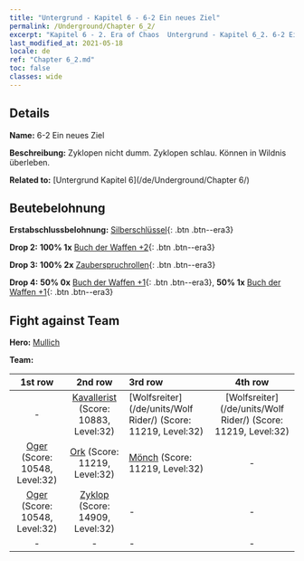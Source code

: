 ```yaml
---
title: "Untergrund - Kapitel 6 - 6-2 Ein neues Ziel"
permalink: /Underground/Chapter 6_2/
excerpt: "Kapitel 6 - 2. Era of Chaos  Untergrund - Kapitel 6_2. 6-2 Ein neues Ziel"
last_modified_at: 2021-05-18
locale: de
ref: "Chapter 6_2.md"
toc: false
classes: wide
---
```


## Details

 **Name:** 6-2 Ein neues Ziel

 **Beschreibung:** Zyklopen nicht dumm. Zyklopen schlau. Können in Wildnis überleben.

 **Related to:** [Untergrund Kapitel 6](/de/Underground/Chapter 6/)

## Beutebelohnung

 **Erstabschlussbelohnung:** [Silberschlüssel](/ItemsDE/con_693/){: .btn .btn--era3}

 **Drop 2:** **100% 1x** [Buch der Waffen +2](/ItemsDE/mat_32/){: .btn .btn--era3}

 **Drop 3:** **100% 2x** [Zauberspruchrollen](/ItemsDE/con_694/){: .btn .btn--era3}

 **Drop 4:** **50% 0x** [Buch der Waffen +1](/ItemsDE/mat_25/){: .btn .btn--era3}, **50% 1x** [Buch der Waffen +1](/ItemsDE/mat_25/){: .btn .btn--era3}


## Fight against Team
 **Hero:** [Mullich](/de/heroes/Mullich/)

 **Team:**


  | 1st row | 2nd row | 3rd row | 4th row |
  |:----:|:----:|:----|:----:|
  | - | [Kavallerist](/de/units/Cavalier/) (Score: 10883, Level:32)  | [Wolfsreiter](/de/units/Wolf Rider/) (Score: 11219, Level:32)  | [Wolfsreiter](/de/units/Wolf Rider/) (Score: 11219, Level:32)  |
  | [Oger](/de/units/Ogre/) (Score: 10548, Level:32)  | [Ork](/de/units/Orc/) (Score: 11219, Level:32)  | [Mönch](/de/units/Monk/) (Score: 11219, Level:32)  | - |
  | [Oger](/de/units/Ogre/) (Score: 10548, Level:32)  | [Zyklop](/de/units/Cyclops/) (Score: 14909, Level:32)  | - | - |
  | - | - | - | - |


